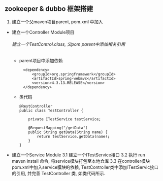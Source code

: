 ## zookeeper & dubbo 框架搭建

1. 建立一个父maven项目parent,
   pom.xml 中加入
+ 建立一个Controller Module项目
   ###### 建立一个TestControl.class, 父pom parent中添加相关引用

  - parent项目中添加依赖
   ```
        <dependency>
            <groupId>org.springframework</groupId>
            <artifactId>spring-webmvc</artifactId>
            <version>4.3.13.RELEASE</version>
        </dependency>
   ```
  - 类代码   
      ```
      @RestController
      public class TestController {

          private ITestService testService;

          @RequestMapping("/getData")
          public String getData(String name) {
              return testService.getData(name);
          }
      }
      ```

+ 建立一个Service Module
    3.1 建立一个ITestService接口
    3.2 执行 run maven install 命令, 将service模块打包至本地仓库
    3.3 在controller模块pom.xml中加入service模块的依赖, TestController类中添加ITestServic接口的引用, 并完善 TestController 类, 如类代码所示.
